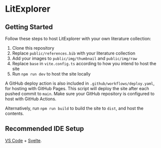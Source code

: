 # LitExplorer

## Getting Started

Follow these steps to host LitExplorer with your own literature collection:

1. Clone this repository
2. Replace `public/references.bib` with your literature collection
3. Add your images to `public/img/thumbnail` and `public/img/raw`
4. Replace `base` in `vite.config.ts` according to how you intend to host the site
5. Run `npm run dev` to host the site locally

A GitHub deploy action is also included in `.github/workflows/deploy.yaml`, for hosting with GitHub Pages. This script will deploy the site after each pushed commit to `main`. Make sure your GitHub repository is configured to host with GitHub Actions.

Alternatively, run `npm run build` to build the site to `dist`, and host the contents.

## Recommended IDE Setup

[VS Code](https://code.visualstudio.com/) + [Svelte](https://marketplace.visualstudio.com/items?itemName=svelte.svelte-vscode).

